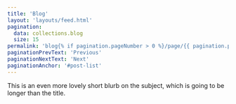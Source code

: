 ```yaml
---
title: 'Blog'
layout: 'layouts/feed.html'
pagination:
  data: collections.blog
  size: 15
permalink: 'blog{% if pagination.pageNumber > 0 %}/page/{{ pagination.pageNumber }}{% endif %}/index.html'
paginationPrevText: 'Previous'
paginationNextText: 'Next'
paginationAnchor: '#post-list'
---
```

This is an even more lovely short blurb on the subject, which is going to be longer than the title.
